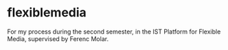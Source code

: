 # flexiblemedia
 For my process during the second semester, in the IST Platform for Flexible Media, supervised by Ferenc Molar.
